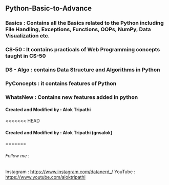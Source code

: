 ## Python-Basic-to-Advance

### Basics : Contains all the Basics related to the Python including File Handling, Exceptions, Functions, OOPs, NumPy, Data Visualization etc.

### CS-50 : It contains practicals of Web Programming concepts taught in CS-50

### DS - Algo : contains Data Structure and Algorithms in Python


### PyConcepts : it contains features of Python 

### WhatsNew : Contains new features added in python

#### Created and Modified by : Alok Tripathi  

<<<<<<< HEAD
#### Created and Modified by : Alok Tripathi  (gnsalok)

=======
###### Follow me : 
Instagram : https://www.instagram.com/datanerd_/
YouTube : https://www.youtube.com/aloktripathi




